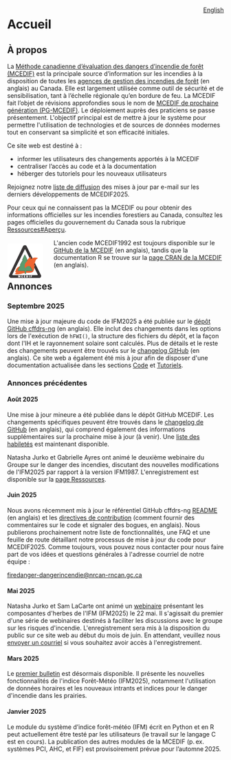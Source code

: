 <a href="https://cffdrs.github.io/website_en/home/" target="_self" style="float: right;"> English </a>

# Accueil

## À propos

La [Méthode canadienne d’évaluation des dangers d’incendie de forêt (MCEDIF)](https://ressources-naturelles.canada.ca/forets-foresterie/feux-vegetation/methode-canadienne-evaluation-dangers-incendie-foret) est la principale source d’information sur les incendies à la disposition de toutes les [agences de gestion des incendies de forêt](https://ciffc.ca/mobilization-stats/member-agencies) (en anglais) au Canada. Elle est largement utilisée comme outil de sécurité et de sensibilisation, tant à l’échelle régionale qu’en bordure de feu. La MCEDIF fait l’objet de révisions approfondies sous le nom de [MCEDIF de prochaine génération (PG-MCEDIF)](https://ostrnrcan-dostrncan.canada.ca/handle/1845/245410). Le déploiement auprès des praticiens se passe présentement.  L'objectif principal est de mettre à jour le système pour permettre l'utilisation de technologies et de sources de données modernes tout en conservant sa simplicité et son efficacité initiales.  

Ce site web est destiné à :

- informer les utilisateurs des changements apportés à la MCEDIF 
- centraliser l’accès au code et à la documentation
- héberger des tutoriels pour les nouveaux utilisateurs

Rejoignez notre <a href="../ressources/#inscription" target="_self">liste de diffusion</a> des mises à jour par e-mail sur les derniers développements de MCEDIF2025.

Pour ceux qui ne connaissent pas la MCEDIF ou pour obtenir des informations officielles sur les incendies forestiers au Canada, consultez les pages officielles du gouvernement du Canada sous la rubrique <a href="../ressources/#apercu" target="_self">Ressources#Aperçu</a>. 

<img 
    style="display: block;
           width: 75px;
           padding: 4px;
           margin: 10px 25px 0px 0px;
           float: left;
           border-radius: 5px;
           background-color: #FFFFFF!important"
    src="../img/CFFDRS logoFRE.png" 
    alt="CFFDRS1992 logo">
</img>

L'ancien code MCEDIF1992 est toujours disponible sur le [GitHub de la MCEDIF](https://github.com/cffdrs) (en anglais), tandis que la documentation R se trouve sur la [page CRAN de la MCEDIF](https://cran.r-project.org/web/packages/cffdrs/) (en anglais).

## Annonces

### Septembre 2025
Une mise à jour majeure du code de IFM2025 a été publiée sur le [dépôt GitHub cffdrs-ng](https://github.com/nrcan-cfs-fire/cffdrs-ng) (en anglais). Elle inclut des changements dans les options lors de l'exécution de `hFWI()`, la structure des fichiers du dépôt, et la façon dont l'IH et le rayonnement solaire sont calculés. Plus de détails et le reste des changements peuvent être trouvés sur le [changelog GitHub](https://github.com/nrcan-cfs-fire/cffdrs-ng/blob/main/CHANGELOG.md) (en anglais). Ce site web a également été mis à jour afin de disposer d'une documentation actualisée dans les sections <a href="../code" target="_self">Code</a> et <a href="../tutoriels" target="_self">Tutoriels</a>.

### Annonces précédentes

#### Août 2025
Une mise à jour mineure a été publiée dans le dépôt GitHub MCEDIF. Les changements spécifiques peuvent être trouvés dans le [changelog de GitHub](https://github.com/nrcan-cfs-fire/cffdrs-ng/blob/main/CHANGELOG.md) (en anglais), qui comprend également des informations supplémentaires sur la prochaine mise à jour (à venir). Une <a href="../code/#capacites" target="_self">liste des habiletés</a> est maintenant disponible.

Natasha Jurko et Gabrielle Ayres ont animé le deuxième webinaire du Groupe sur le danger des incendies, discutant des nouvelles modifications de l'IFM2025 par rapport à la version IFM1987. L'enregistrement est disponible sur la <a href="../ressources/#serie-de-seminaires" target="_self">page Ressources</a>.

#### Juin 2025
Nous avons récemment mis à jour le référentiel GitHub cffdrs-ng [README](https://github.com/nrcan-cfs-fire/cffdrs-ng/tree/main?tab=readme-ov-file#readme) (en anglais) et les [directives de contribution](https://github.com/nrcan-cfs-fire/cffdrs-ng/blob/main/CONTRIBUTING.md) (comment fournir des commentaires sur le code et signaler des bogues, en anglais). Nous publierons prochainement notre liste de fonctionnalités, une FAQ et une feuille de route détaillant notre processus de mise à jour du code pour MCEDIF2025. Comme toujours, vous pouvez nous contacter pour nous faire part de vos idées et questions générales à l'adresse courriel de notre équipe :  

[firedanger-dangerincendie@nrcan-rncan.gc.ca](mailto:firedanger-dangerincendie@nrcan-rncan.gc.ca)

#### Mai 2025
Natasha Jurko et Sam LaCarte ont animé un <a href="../ressources/#grasslands-in-the-fire-weather-index-system-mai-2025" target="_self">webinaire</a> présentant les composantes d'herbes de l'IFM (IFM2025) le 22 mai. Il s'agissait du premier d'une série de webinaires destinés à faciliter les discussions avec le groupe sur les risques d'incendie. L'enregistrement sera mis à la disposition du public sur ce site web au début du mois de juin. En attendant, veuillez nous <a href="../contact" target="_self">envoyer un courriel</a> si vous souhaitez avoir accès à l'enregistrement.

#### Mars 2025
Le <a href="../ressources/#bulletin" target="_self">premier bulletin</a>
est désormais disponible. Il présente les nouvelles fonctionnalités de l'indice Forêt-Météo (IFM2025), notamment l'utilisation de données horaires et les nouveaux intrants et indices pour le danger d'incendie dans les prairies.

#### Janvier 2025
Le module du système d’indice forêt-météo (IFM) écrit en Python et en R peut actuellement être testé par les utilisateurs (le travail sur le langage C est en cours). La publication des autres modules de la MCEDIF (p. ex. systèmes PCI, AHC, et FIF) est provisoirement prévue pour l’automne 2025. 